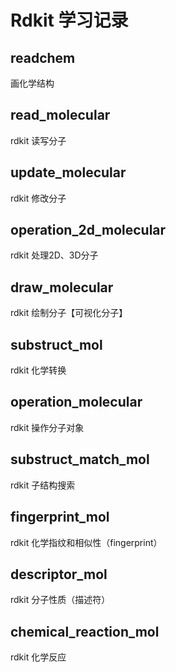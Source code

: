 # Rdkit 学习记录

## readchem

画化学结构

## read_molecular

rdkit 读写分子

## update_molecular

rdkit 修改分子

## operation_2d_molecular

rdkit 处理2D、3D分子

## draw_molecular

rdkit 绘制分子【可视化分子】

## substruct_mol

rdkit 化学转换

## operation_molecular

rdkit 操作分子对象

## substruct_match_mol

rdkit 子结构搜索

## fingerprint_mol

rdkit 化学指纹和相似性（fingerprint）

## descriptor_mol

rdkit 分子性质（描述符）

## chemical_reaction_mol

rdkit 化学反应
